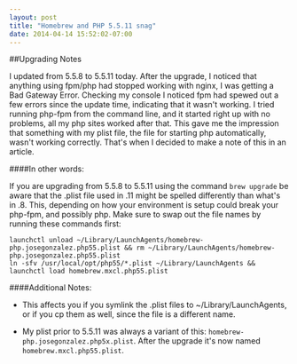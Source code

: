 ```yaml
---
layout: post
title: "Homebrew and PHP 5.5.11 snag"
date: 2014-04-14 15:52:02-07:00
---
```

##Upgrading Notes

I updated from 5.5.8 to 5.5.11 today. After the upgrade, I noticed that anything using fpm/php had stopped working with nginx, I was getting a Bad Gateway Error. Checking my console I noticed fpm had spewed out a few errors since the update time, indicating that it wasn't working. I tried running php-fpm from the command line, and it started right up with no problems, all my php sites worked after that. This gave me the impression that something with my plist file, the file for starting php automatically, wasn't working correctly. That's when I decided to make a note of this in an article.

####In other words:

If you are upgrading from 5.5.8 to 5.5.11 using the command `brew upgrade` be aware that the .plist file used in .11 might be spelled differently than what's in .8. This, depending on how your environment is setup could break your php-fpm, and possibly php. Make sure to swap out the file names by running these commands first:

    launchctl unload ~/Library/LaunchAgents/homebrew-php.josegonzalez.php55.plist && rm ~/Library/LaunchAgents/homebrew-php.josegonzalez.php55.plist
    ln -sfv /usr/local/opt/php55/*.plist ~/Library/LaunchAgents && launchctl load homebrew.mxcl.php55.plist

####Additional Notes:

* This affects you if you symlink the .plist files to ~/Library/LaunchAgents, or if you cp them as well, since the file is a different name.

* My plist prior to 5.5.11 was always a variant of this: `homebrew-php.josegonzalez.php5x.plist`. After the upgrade it's now named `homebrew.mxcl.php55.plist`.
